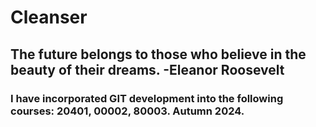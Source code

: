 # Cleanser
## The future belongs to those who believe in the beauty of their dreams. -Eleanor Roosevelt
### I have incorporated GIT development into the following courses: 20401, 00002, 80003. Autumn 2024.

